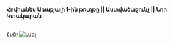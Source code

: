 **Հովհանես Առաքյալի 1-ին թուղթը || Աստվածաշունչ || Նոր Կտակարան**

\
_Լսել_
[![Լսել](https://steamuserimages-a.akamaihd.net/ugc/364031285151936384/CABEA5103DFCCC0F86EE38B0C40C8E0B55814C9B/?imw=512&imh=512&ima=fit&impolicy=Letterbox&imcolor=%23000000&letterbox=true)](https://www.youtube.com/watch?v=IpkJAe8RQGA&list=PLiqVN24ARkiU3mGKGQITLKdUf0RkjozAW&index=23)
